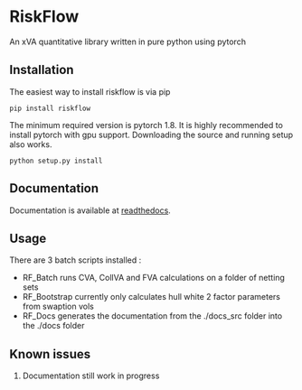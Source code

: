# RiskFlow
An xVA quantitative library written in pure python using pytorch


## Installation
The easiest way to install riskflow is via pip

```
pip install riskflow
```

The minimum required version is pytorch 1.8. It is highly recommended to install pytorch with gpu support.
Downloading the source and running setup also works.

```
python setup.py install
```

## Documentation
Documentation is available at [readthedocs](https://riskflow.readthedocs.io/en/latest/).


## Usage

There are 3 batch scripts installed :

 - RF_Batch runs CVA, CollVA and FVA calculations on a folder of netting sets
 - RF_Bootstrap currently only calculates hull white 2 factor parameters from swaption vols
 - RF_Docs generates the documentation from the ./docs_src folder into the ./docs folder


## Known issues

1. Documentation still work in progress

